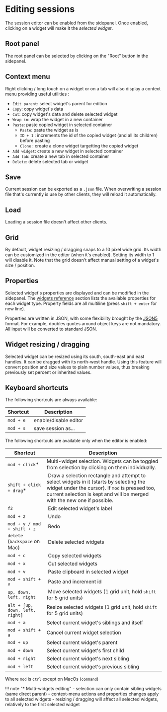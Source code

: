 # Editing sessions

The session editor can be enabled from the sidepanel. Once enabled, clicking on a widget will make it the *selected widget*.

## Root panel

The root panel can be selected by clicking on the "Root" button in the sidepanel.

## Context menu

Right clicking / long touch on a widget or on a tab will also display a context menu providing useful utilities :

- `Edit parent`: select widget's parent for edition
- `Copy`: copy widget's data
- `Cut`: copy widget's data and delete selected widget
- `Wrap in`: wrap the widget in a new container
- `Paste`: paste copied widget in selected container
  - `Paste`: paste the widget as is
  - `ID + 1` : increments the id of the copied widget (and all its children) before pasting
  - `Clone` : create a clone widget targetting the copied widget
- `Add widget`: create a new widget in selected container
- `Add tab`: create a new tab in selected container
- `Delete`: delete selected tab or widget

## Save

Current session can be exported as a `.json` file. When overwriting a session file that's currently is use by other clients, they will reload it automatically.

## Load

Loading a session file doesn't affect other clients.

## Grid

By default, widget resizing / dragging snaps to a 10 pixel wide grid. Its width can be customized in the editor (when it's enabled). Setting its width to 1 will disable it. Note that the grid doesn't affect manual setting of a widget's size / position.

## Properties

Selected widget's properties are displayed and can be modified in the sidepanel. The [widgets reference](widgets/widgets) section lists the available properties for each widget type. Property fields are all multiline (press `shift + enter` for new line).

Properties are written in JSON, with some flexibility brought by the [JSON5](https://github.com/json5/json5) format. For example, doubles quotes around object keys are not mandatory. All input will be converted to standard JSON.


## Widget resizing / dragging

Selected widget can be resized using its south, south-east and east handles. It can be dragged with its north-west handle. Using this feature will convert position and size values to plain number values, thus breaking previously set percent or inherited values.

## Keyboard shortcuts

The following shortcuts are always available:

| Shortcut | Description |
|---|---|
| `mod + e` | enable/disable editor |
| `mod + s` | save session as... |

The following shortcuts are available only when the editor is enabled:

| Shortcut | Description |
|---|---|
| `mod + click`* | Multi-widget selection. Widgets can be toggled from selection by clicking on them individually.|
| `shift + click + drag`* | Draw a selection rectangle and attempt to select widgets in it (starts by selecting the widget under the cursor). If `mod` is pressed too, current selection is kept and will be merged with the new one if possible. |
| `f2` | Edit selected widget's label |
| `mod + z` | Undo |
| `mod + y / mod + shift + z` | Redo |
| `delete` (`backspace` on Mac) | Delete selected widgets |
| `mod + c` | Copy selected widgets |
| `mod + x` | Cut selected widgets |
| `mod + v` | Paste clipboard in selected widget |
| `mod + shift + v` | Paste and increment id |
| `up, down, left, right` | Move selected widgets (1 grid unit, hold `shift` for 5 grid units) |
| `alt + [up, down, left, right]` | Resize selected widgets (1 grid unit, hold `shift` for 5 grid units) |
| `mod + a` | Select current widget's siblings and itself |
| `mod + shift + a` | Cancel current widget selection |
| `mod + up` | Select current widget's parent |
| `mod + down` | Select current widget's first child |
| `mod + right` | Select current widget's next sibling |
| `mod + left` | Select current widget's previous sibling |


Where `mod` is `ctrl` except on MacOs (`command`)


!!! note "* Multi-widgets editing"
    - selection can only contain sibling widgets (same direct parent)
    - context-menu actions and properties changes apply to all selected widgets
    - resizing / dragging will affect all selected widgets, relatively to the first selected widget
